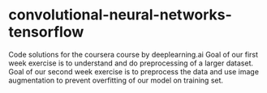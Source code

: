 # convolutional-neural-networks-tensorflow
Code solutions for the coursera course by deeplearning.ai
Goal of our first week exercise is to understand and do preprocessing of a larger dataset.
Goal of our second week exercise is to preprocess the data and use image augmentation to prevent overfitting of our model on training set.
